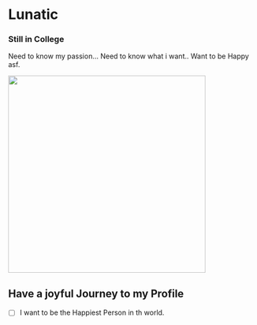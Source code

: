 # Lunatic
### Still in College

Need to know my passion...
Need to know what i want..
Want to be Happy asf.

<img src = "https://pre00.deviantart.net/563a/th/pre/i/2012/244/0/d/lunatic_fanart_by_lataedelan-d5d5unb.jpg" width = "400">

## Have a joyful Journey to my Profile

- [ ] I want to be the Happiest Person in th world.
